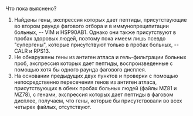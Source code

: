 Что пока выяснено? 
1. Найдены гены, экспрессия которых дает пептиды, присутствующие во втором раунде фагового отбора и в иммунопреципитации больных, -- VIM и HSP90AB1. Однако они также присутствуют в пробах здоровых людей, поэтому пока имеем лишь псевдо "супергены", которые присутствуют только в пробах больных, -- CALR и RPS13.
2. Не обнаружены гены из антиген атласа и гель-фильтрации больных проб, экспрессия которых дает пептиды, воспроизведенные с помощью хотя бы одного раунда фагового дисплея.
3. На основании предыдущих двух пунктов и проверки с помощью непосредственно пересечения генов из антиген атласа, присутствующих в обеих пробах больных людей (файлы MZ81 и MZ78), с генами, экспрессия которых дает пептиды в фаговом дисплее, получаем, что гены, которые бы присутствовали во всех четырех файлых, отсутствуют.
